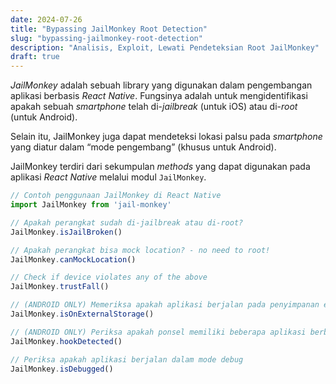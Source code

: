 ```yaml
---
date: 2024-07-26
title: "Bypassing JailMonkey Root Detection"
slug: "bypassing-jailmonkey-root-detection"
description: "Analisis, Exploit, Lewati Pendeteksian Root JailMonkey"
draft: true
---
```


*JailMonkey* adalah sebuah library yang digunakan dalam pengembangan aplikasi berbasis _React Native_. Fungsinya adalah untuk mengidentifikasi apakah sebuah _smartphone_ telah di-_jailbreak_ (untuk iOS) atau di-_root_ (untuk Android). 

Selain itu, JailMonkey juga dapat mendeteksi lokasi palsu pada _smartphone_ yang diatur dalam “mode pengembang” (khusus untuk Android).

JailMonkey terdiri dari sekumpulan _methods_ yang dapat digunakan pada aplikasi _React Native_ melalui modul `JailMonkey`.

```js
// Contoh penggunaan JailMonkey di React Native
import JailMonkey from 'jail-monkey'

// Apakah perangkat sudah di-jailbreak atau di-root?
JailMonkey.isJailBroken()

// Apakah perangkat bisa mock location? - no need to root!
JailMonkey.canMockLocation()

// Check if device violates any of the above
JailMonkey.trustFall()

// (ANDROID ONLY) Memeriksa apakah aplikasi berjalan pada penyimpanan eksternal
JailMonkey.isOnExternalStorage()

// (ANDROID ONLY) Periksa apakah ponsel memiliki beberapa aplikasi berbahaya yang terinstal
JailMonkey.hookDetected()

// Periksa apakah aplikasi berjalan dalam mode debug
JailMonkey.isDebugged()
```

